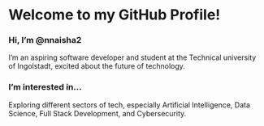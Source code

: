 # Welcome to my GitHub Profile!

### Hi, I’m @nnaisha2 

I’m an aspiring software developer and student at the Technical university of Ingolstadt, excited about the future of technology.

###  I’m interested in...

Exploring different sectors of tech, especially Artificial Intelligence, Data Science, Full Stack Development, and Cybersecurity.
